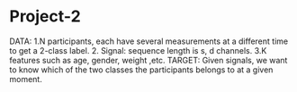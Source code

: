 # Project-2
DATA: 1.N participants, each have several measurements at a different time to get a 2-class label.
2. Signal: sequence length is s, d channels. 3.K features such as age, gender, weight ,etc. TARGET: Given signals, we want to know which of the two classes the participants belongs to at a given moment.
